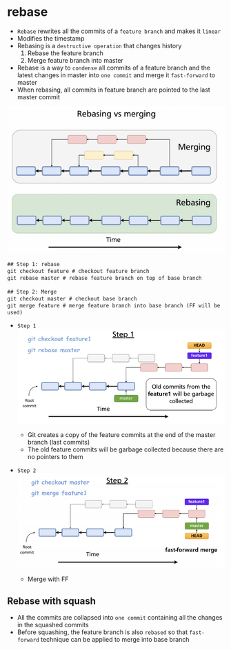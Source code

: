 # rebase

- `Rebase` rewrites all the commits of a `feature branch` and makes it `linear`
- Modifies the timestamp
- Rebasing is a `destructive operation` that changes history
  1. Rebase the feature branch
  1. Merge feature branch into master
- Rebase is a way to `condense` all commits of a feature branch and the latest changes in master into `one commit` and merge it `fast-forward` to master
- When rebasing, all commits in feature branch are pointed to the last master commit

![Rebasing](.images/rebasing.png)

```shell
## Step 1: rebase
git checkout feature # checkout feature branch
git rebase master # rebase feature branch on top of base branch

## Step 2: Merge
git checkout master # checkout base branch
git merge feature # merge feature branch into base branch (FF will be used)
```

- `Step 1`
  ![Rebase branches](.images/rebase-branches.png)

  - Git creates a copy of the feature commits at the end of the master branch (last commits)
  - The old feature commits will be garbage collected because there are no pointers to them

- `Step 2`
  ![Merge](.images/merge-rebased.png)

  - Merge with FF

## Rebase with squash

- All the commits are collapsed into `one commit` containing all the changes in the squashed commits
- Before squashing, the feature branch is also `rebased` so that `fast-forward` technique can be applied to merge into base branch
